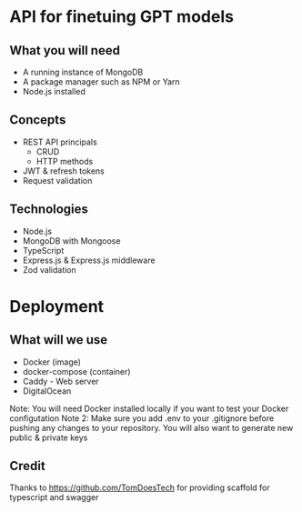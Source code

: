 # API for finetuing GPT models


## What you will need
* A running instance of MongoDB
* A package manager such as NPM or Yarn
* Node.js installed

## Concepts
* REST API principals
    * CRUD
    * HTTP methods
* JWT & refresh tokens
* Request validation
## Technologies
* Node.js
* MongoDB with Mongoose
* TypeScript
* Express.js & Express.js middleware
* Zod validation


# Deployment

## What will we use
* Docker (image)
* docker-compose (container)
* Caddy - Web server
* DigitalOcean

Note: You will need Docker installed locally if you want to test your Docker configutation
Note 2: Make sure you add .env to your .gitignore before pushing any changes to your repository. You will also want to generate new public & private keys

## Credit
Thanks to https://github.com/TomDoesTech for providing scaffold for typescript and swagger
